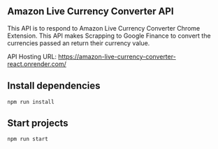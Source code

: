 ## Amazon Live Currency Converter API
This API is to respond to Amazon Live Currency Converter Chrome Extension. This API makes Scrapping to Google Finance to convert the currencies passed an return their currency value.

API Hosting URL: https://amazon-live-currency-converter-react.onrender.com/

## Install dependencies

```
npm run install
```

## Start projects
```
npm run start
```